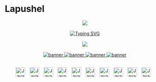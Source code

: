 # Lapushel
<div align='center'>
  <img src='https://github.com/La-Pucelle/La-Pucelle/assets/108086683/5204ec93-cde7-407a-9966-6780a6eb0ca4'>
</div>
<br />
<div align="center">
  <a href="https://git.io/typing-svg"><img src="https://readme-typing-svg.demolab.com?font=Fira+Code&pause=1000&color=118D04&center=true&vCenter=true&width=435&lines=-+Hi%2C+I%E2%80%99m+%40La-Pucelle.;-+Computer+Engineering+Student" alt="Typing SVG" /></a>
</div>
<br />
<div align="center"> 
  <a href="https://dsc.bio/lapucelle">
  <img src="https://lanyard.kyrie25.me/api/500787513330499584" />
</div>
<br />
<div align="center">
  <a href="https://www.google.com/maps/place/Chile/@-35.4432106,-106.2422428,4z/data=!3m1!4b1!4m6!3m5!1s0x9662c5410425af2f:0x505e1131102b91d!8m2!3d-35.675147!4d-71.542969!16zL20vMDFwMXY?hl=es">
    <img 
    alt="banner" 
    title="chile"
    src="https://custom-icon-badges.demolab.com/badge/Santiago-CH-red?style=for-the-badge&logo=location&logoColor=white"/>
  </a>
  
  <a href="https://www.youtube.com/channel/UCHD0hasejEdvFD3HYSWpoGg">
    <img 
    alt="banner" 
    title="youtube"
    src="https://custom-icon-badges.demolab.com/badge/-Youtube-red?style=for-the-badge&logo=video&logoColor=white"/>
  </a>
  
  <a href="https://discord.gg/aMRWJ8FgqJ">
    <img 
    alt="banner" 
    title="discord"
    src="https://custom-icon-badges.demolab.com/badge/-Discord-green?style=for-the-badge&logo=discordlogo&logoColor=white"/>
  </a>
  
  <a href="https://www.instagram.com/lapushel">
    <img 
    alt="banner" 
    title="instagram"
    src="https://custom-icon-badges.demolab.com/badge/-Instagram-pink?style=for-the-badge&logo=iglogo&logoColor=white"/>
  </a>
</div>
<br />
<p align="center">
  <img align="center" alt="Java" width="30px" style="padding-right:10px;" src="https://cdn.jsdelivr.net/gh/devicons/devicon/icons/c/c-original.svg"/>
  <img align="center" alt="Java" width="30px" style="padding-right:10px;" src="https://cdn.jsdelivr.net/gh/devicons/devicon/icons/java/java-original.svg"/>
  <img align="center" alt="Java" width="30px" style="padding-right:10px;" src="https://cdn.jsdelivr.net/gh/devicons/devicon/icons/git/git-original.svg"/>
  <img align="center" alt="Java" width="30px" style="padding-right:10px;" src="https://cdn.jsdelivr.net/gh/devicons/devicon/icons/html5/html5-original.svg"/>
  <img align="center" alt="Java" width="30px" style="padding-right:10px;" src="https://cdn.jsdelivr.net/gh/devicons/devicon/icons/css3/css3-original.svg"/>
  <img align="center" alt="Java" width="30px" style="padding-right:10px;" src="https://cdn.jsdelivr.net/gh/devicons/devicon/icons/javascript/javascript-original.svg"/>
  <img align="center" alt="Java" width="30px" style="padding-right:10px;" src="https://cdn.jsdelivr.net/gh/devicons/devicon/icons/react/react-original.svg"/>
  <img align="center" alt="Java" width="30px" style="padding-right:10px;" src="https://cdn.jsdelivr.net/gh/devicons/devicon/icons/nodejs/nodejs-original.svg"/>
  <img align="center" alt="Java" width="30px" style="padding-right:10px;" src="https://cdn.jsdelivr.net/gh/devicons/devicon/icons/python/python-original.svg"/>
  <img align="center" alt="Java" width="30px" style="padding-right:10px;" src="https://cdn.jsdelivr.net/gh/devicons/devicon/icons/github/github-original.svg"/>
</p>

